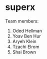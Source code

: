 # superx
Team members:
1. Oded Hellman
2. Yoav Ben Hur
3. Aryeh Klein
4. Tzachi Elrom
5. Shai Brown
